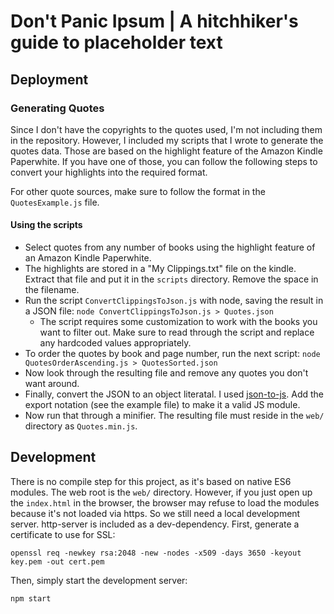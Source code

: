 # Don't Panic Ipsum | A hitchhiker's guide to placeholder text

## Deployment

### Generating Quotes

Since I don't have the copyrights to the quotes used, I'm not including them in the repository. However, I included my scripts that I wrote to generate the quotes data. Those are based on the highlight feature of the Amazon Kindle Paperwhite. If you have one of those, you can follow the following steps to convert your highlights into the required format.

For other quote sources, make sure to follow the format in the `QuotesExample.js` file.

#### Using the scripts

- Select quotes from any number of books using the highlight feature of an Amazon Kindle Paperwhite.
- The highlights are stored in a "My Clippings.txt" file on the kindle. Extract that file and put it in the `scripts` directory. Remove the space in the filename.
- Run the script `ConvertClippingsToJson.js` with node, saving the result in a JSON file: `node ConvertClippingsToJson.js > Quotes.json`
    - The script requires some customization to work with the books you want to filter out. Make sure to read through the script and replace any hardcoded values appropriately.
- To order the quotes by book and page number, run the next script: `node QuotesOrderAscending.js > QuotesSorted.json`
- Now look through the resulting file and remove any quotes you don't want around.
- Finally, convert the JSON to an object literatal. I used [json-to-js](https://github.com/Dinoshauer/json-to-js). Add the export notation (see the example file) to make it a valid JS module.
- Now run that through a minifier. The resulting file must reside in the `web/` directory as `Quotes.min.js`.

## Development

There is no compile step for this project, as it's based on native ES6 modules. The web root is the `web/` directory. However, if you just open up the `index.html` in the browser, the browser may refuse to load the modules because it's not loaded via https. So we still need a local development server. http-server is included as a dev-dependency. First, generate a certificate to use for SSL:

    openssl req -newkey rsa:2048 -new -nodes -x509 -days 3650 -keyout key.pem -out cert.pem

Then, simply start the development server:

    npm start
